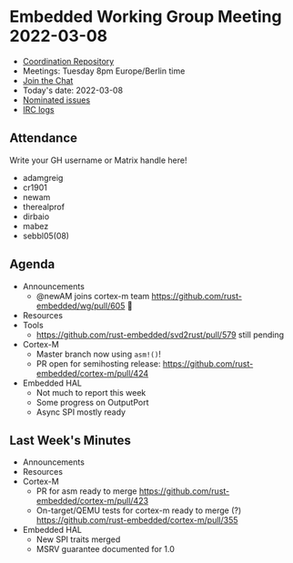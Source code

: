 # Embedded Working Group Meeting 2022-03-08

* [Coordination Repository]
* Meetings: Tuesday 8pm Europe/Berlin time
* [Join the Chat]
* Today's date: 2022-03-08
* [Nominated issues](https://github.com/search?q=org%3Arust-embedded+label%3Anominated+is%3Aopen&type=Issues)
* [IRC logs]

[Coordination Repository]: https://github.com/rust-embedded/wg
[Join the Chat]: https://riot.im/app/#/room/#rust-embedded:matrix.org
[IRC logs]: https://libera.irclog.whitequark.org/rust-embedded/2022-03-08

## Attendance

Write your GH username or Matrix handle here!

* adamgreig
* cr1901
* newam
* therealprof
* dirbaio
* mabez
* sebbl05(08)

## Agenda

* Announcements
    * @newAM joins cortex-m team https://github.com/rust-embedded/wg/pull/605 :tada:
* Resources
* Tools
    * https://github.com/rust-embedded/svd2rust/pull/579 still pending
* Cortex-M
    * Master branch now using `asm!()`!
    * PR open for semihosting release: https://github.com/rust-embedded/cortex-m/pull/424
* Embedded HAL
    * Not much to report this week
    * Some progress on OutputPort
    * Async SPI mostly ready

## Last Week's Minutes

* Announcements
* Resources
* Cortex-M
    * PR for asm ready to merge https://github.com/rust-embedded/cortex-m/pull/423
    * On-target/QEMU tests for cortex-m ready to merge (?) https://github.com/rust-embedded/cortex-m/pull/355
* Embedded HAL
    * New SPI traits merged
    * MSRV guarantee documented for 1.0
